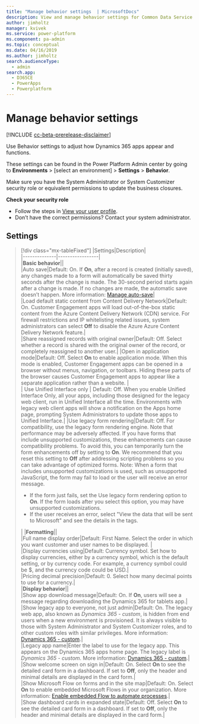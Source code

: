 ```yaml
---
title: "Manage behavior settings  | MicrosoftDocs"
description: View and manage behavior settings for Common Data Service.
author: jimholtz
manager: kvivek
ms.service: power-platform
ms.component: pa-admin
ms.topic: conceptual
ms.date: 04/16/2019
ms.author: jimholtz 
search.audienceType: 
  - admin
search.app: 
  - D365CE
  - PowerApps
  - Powerplatform
---
```

# Manage behavior settings 

[!INCLUDE [cc-beta-prerelease-disclaimer](../includes/cc-beta-prerelease-disclaimer.md)]

Use Behavior settings to adjust how Dynamics 365 apps appear and functions.

These settings can be found in the Power Platform Admin center by going to **Environments** > [select an environment] > **Settings** > **Behavior**.

Make sure you have the System Administrator or System Customizer security role or equivalent permissions to update the business closures.

**Check your security role**

- Follow the steps in [View your user profile](https://docs.microsoft.com/dynamics365/customer-engagement/basics/view-your-user-profile).
- Don’t have the correct permissions? Contact your system administrator.

## Settings

> [!div class="mx-tableFixed"]
> |Settings|Description|  
> |--------------|-----------------|  
> |**Basic behavior**||  
> |Auto save|Default: On. If **On**, after a record is created (initially saved), any changes made to a form will automatically be saved thirty seconds after the change is made. The 30-second period starts again after a change is made. If no changes are made, the automatic save doesn’t happen. More information: [Manage auto-save](https://docs.microsoft.com/dynamics365/customer-engagement/customize/manage-auto-save)|  
> |Load default static content from Content Delivery Network|Default: On. Customer Engagement apps will load out-of-the-box static content from the Azure Content Delivery Network (CDN) service. For firewall restrictions and IP whitelisting related issues, system administrators can select **Off** to disable the Azure Azure Content Delivery Network feature.|  
> |Share reassigned records with original owner|Default: Off. Select whether a record is shared with the original owner of the record, or completely reassigned to another user.| 
> |Open in application mode|Default: Off. Select **On** to enable application mode. When this mode is enabled, Customer Engagement apps can be opened in a browser without menus, navigation, or toolbars. Hiding these parts of the browser causes Customer Engagement apps to appear like a separate application rather than a website. |  
> | Use Unified Interface only | Default: Off. When you enable Unified Interface Only, all your apps, including those designed for the legacy web client, run in Unified Interface all the time. Environments with legacy web client apps will show a notification on the Apps home page, prompting System Administrators to update those apps to Unified Interface.|
> |Use legacy form rendering|Default: Off. For compatibility, use the legacy form rendering engine. Note that performance may be adversely affected. If you have forms that include unsupported customizations, these enhancements can cause compatibility problems. To avoid this, you can temporarily turn the form enhancements off by setting to **On**. We recommend that you reset this setting to **Off** after addressing scripting problems so you can take advantage of optimized forms. Note: When a form that includes unsupported customizations is used, such as unsupported JavaScript, the form may fail to load or the user will receive an error message.<br /><ul><li>If the form just fails, set the Use legacy form rendering option to **On**. If the form loads after you select this option, you may have unsupported customizations.</li><li>If the user receives an error, select "View the data that will be sent to Microsoft" and see the details in the <CrmScriptErrorReport> tags.</li> </ul> | 
> |**Formatting**||  
> |Full name display order|Default: First Name. Select the order in which you want customer and user names to be displayed. |  
> |Display currencies using|Default: Currency symbol. Set how to display currencies, either by a currency symbol, which is the default setting, or by currency code. For example, a currency symbol could be $, and the currency code could be USD.|  
> |Pricing decimal precision|Default: 0. Select how many decimal points to use for a currency.|  
> |**Display behavior**||  
> |Show app download message|Default: On. If **On**, users will see a message regarding downloading the Dynamics 365 for tablets app.|  
> |Show legacy app to everyone, not just admin|Default: On. The legacy web app, also known as *Dynamics 365 - custom*, is hidden from end users when a new environment is provisioned. It is always visible to those with System Administrator and System Customizer roles, and to other custom roles with similar privileges.  More information: [Dynamics 365 - custom](https://docs.microsoft.com/dynamics365/customer-engagement/admin/enable-unified-interface-only#dynamics-365---custom).|  
> |Legacy app name|Enter the label to use for the legacy app. This appears on the Dynamics 365 apps home page. The legacy label is *Dynamics 365 - custom*. More information: [Dynamics 365 - custom](https://docs.microsoft.com/dynamics365/customer-engagement/admin/enable-unified-interface-only#dynamics-365---custom).|
> |Show welcome screen on sign in|Default: On. Select **On** to see the detailed card form in a dashboard. If set to **Off**, only the header and minimal details are displayed in the card form.|  
> |Show Microsoft Flow on forms and in the site map|Default: On. Select **On** to enable embedded Microsoft Flows in your organization. More information: [Enable embedded Flow to automate processes](https://docs.microsoft.com/dynamics365/customer-engagement/admin/enable-embedded-flow-in-your-organization).|  
> |Show dashboard cards in expanded state|Default: Off. Select **On** to see the detailed card form in a dashboard. If set to **Off**, only the header and minimal details are displayed in the card form.|  

